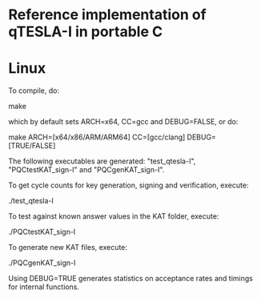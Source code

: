 # Reference implementation of qTESLA-I in portable C

# Linux

To compile, do:

make 

which by default sets ARCH=x64, CC=gcc and DEBUG=FALSE, or do:

make ARCH=[x64/x86/ARM/ARM64] CC=[gcc/clang] DEBUG=[TRUE/FALSE]

The following executables are generated: "test\_qtesla-I", "PQCtestKAT\_sign-I" and "PQCgenKAT\_sign-I".

To get cycle counts for key generation, signing and verification, execute:

./test\_qtesla-I

To test against known answer values in the KAT folder, execute:

./PQCtestKAT\_sign-I

To generate new KAT files, execute:

./PQCgenKAT\_sign-I

Using DEBUG=TRUE generates statistics on acceptance rates and timings for internal functions. 

